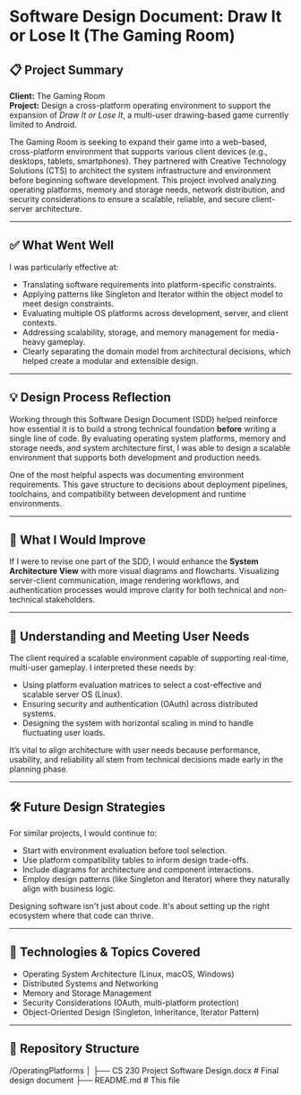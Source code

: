 # Software Design Document: Draw It or Lose It (The Gaming Room)

## 📋 Project Summary

**Client:** The Gaming Room  
**Project:** Design a cross-platform operating environment to support the expansion of *Draw It or Lose It*, a multi-user drawing-based game currently limited to Android.

The Gaming Room is seeking to expand their game into a web-based, cross-platform environment that supports various client devices (e.g., desktops, tablets, smartphones). They partnered with Creative Technology Solutions (CTS) to architect the system infrastructure and environment before beginning software development. This project involved analyzing operating platforms, memory and storage needs, network distribution, and security considerations to ensure a scalable, reliable, and secure client-server architecture.

---

## ✅ What Went Well

I was particularly effective at:
- Translating software requirements into platform-specific constraints.
- Applying patterns like Singleton and Iterator within the object model to meet design constraints.
- Evaluating multiple OS platforms across development, server, and client contexts.
- Addressing scalability, storage, and memory management for media-heavy gameplay.
- Clearly separating the domain model from architectural decisions, which helped create a modular and extensible design.

---

## 💡 Design Process Reflection

Working through this Software Design Document (SDD) helped reinforce how essential it is to build a strong technical foundation **before** writing a single line of code. By evaluating operating system platforms, memory and storage needs, and system architecture first, I was able to design a scalable environment that supports both development and production needs.

One of the most helpful aspects was documenting environment requirements. This gave structure to decisions about deployment pipelines, toolchains, and compatibility between development and runtime environments.

---

## 🔧 What I Would Improve

If I were to revise one part of the SDD, I would enhance the **System Architecture View** with more visual diagrams and flowcharts. Visualizing server-client communication, image rendering workflows, and authentication processes would improve clarity for both technical and non-technical stakeholders.

---

## 👥 Understanding and Meeting User Needs

The client required a scalable environment capable of supporting real-time, multi-user gameplay. I interpreted these needs by:
- Using platform evaluation matrices to select a cost-effective and scalable server OS (Linux).
- Ensuring security and authentication (OAuth) across distributed systems.
- Designing the system with horizontal scaling in mind to handle fluctuating user loads.

It’s vital to align architecture with user needs because performance, usability, and reliability all stem from technical decisions made early in the planning phase.

---

## 🛠️ Future Design Strategies

For similar projects, I would continue to:
- Start with environment evaluation before tool selection.
- Use platform compatibility tables to inform design trade-offs.
- Include diagrams for architecture and component interactions.
- Employ design patterns (like Singleton and Iterator) where they naturally align with business logic.

Designing software isn't just about code. It's about setting up the right ecosystem where that code can thrive.

---

## 🧠 Technologies & Topics Covered

- Operating System Architecture (Linux, macOS, Windows)
- Distributed Systems and Networking
- Memory and Storage Management
- Security Considerations (OAuth, multi-platform protection)
- Object-Oriented Design (Singleton, Inheritance, Iterator Pattern)

---

## 📁 Repository Structure

/OperatingPlatforms
│
├── CS 230 Project Software Design.docx # Final design document
├── README.md # This file
